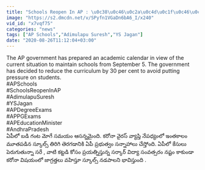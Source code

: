 ```yaml
---
title: "Schools Reopen In AP : \u0c38\u0c46\u0c2a\u0c4d\u0c1f\u0c46\u0c02\u0c2c\u0c30\u0c4d 5 \u0c28\u0c41\u0c02\u0c21\u0c47.. \u0c15\u0c4a\u0c24\u0c4d\u0c24 \u0c05\u0c15\u0c21\u0c2e\u0c3f\u0c15\u0c4d \u0c15\u0c4d\u0c2f\u0c3e\u0c32\u0c46\u0c02\u0c21\u0c30\u0c4d \u0c30\u0c46\u0c21\u0c40!"
image: "https://s2.dmcdn.net/v/SPyfn1VGaDn6bA6_I/x240"
vid_id: "x7vqf75"
categories: "news"
tags: ["AP Schools","Adimulapu Suresh","YS Jagan"]
date: "2020-08-26T11:12:04+03:00"
---
```

The AP government has prepared an academic calendar in view of the current situation to maintain schools from September 5. The government has decided to reduce the curriculum by 30 per cent to avoid putting pressure on students.   <br>#APSchools   <br>#SchoolsReopenInAP   <br>#AdimulapuSuresh   <br>#YSJagan   <br>#APDegreeExams   <br>#APPGExams   <br>#APEducationMinister   <br>#AndhraPradesh   <br>ఏపీలో బడి గంట మోగే సమయం ఆసన్నమైంది. కరోనా వైరస్ వ్యాప్తి నేపధ్యంలో ఇంతకాలం మూతపడిన స్కూల్స్ తిరిగి తెరగడానికి ఏపీ ప్రభుత్వం సన్నాహాలు చేస్తోంది. ఏపీలో కేసులు పెరుగుతున్నా సరే , వాటి కట్టడి కోసం ప్రయత్నిస్తున్న సర్కార్ విద్యా సంవత్సరం నష్టం కాకుండా కరోనా విషయంలో జాగ్రత్తలు వహిస్తూ స్కూల్స్ నడపాలని భావిస్తుంది .
